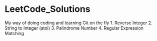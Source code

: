 # LeetCode_Solutions
My way of doing coding and learning Git on the fly
    1. Reverse Integer
    2. String to Integer (atoi)
    3. Palindrome Number
    4. Regular Expression Matching